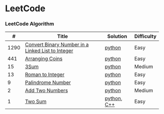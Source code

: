 LeetCode
========

### LeetCode Algorithm

| #    | Title | Solution                                                                      | Difficulty |
|------| ----- |-------------------------------------------------------------------------------|------------|
| 1290 |[Convert Binary Number in a Linked List to Integer](https://leetcode.com/problems/convert-binary-number-in-a-linked-list-to-integer/)| [python](Algorithms/python/1290.ConvertBinaryNumberinaLinkedListtoInteger.py) | Easy       |
| 441  |[Arranging Coins](https://leetcode.com/problems/arranging-coins/)| [python](Algorithms/python/441-arranging-coins.py)                            | Easy       |
| 15   |[3Sum](https://leetcode.com/problems/3sum/)| [python](Algorithms/python/3Sum.py)                                           | Medium     |
| 13   |[ Roman to Integer](https://leetcode.com/problems/roman-to-integer/)| [python](Algorithms/python/RomanToInteger/roman2integer.py)                   | Easy       |
| 9    |[Palindrome Number](https://leetcode.com/problems/palindrome-number)|[python](Algorithms/python/PalindromeNumber/PalindromeNumber.py)|Easy|
| 2    |[Add Two Numbers](https://leetcode.com/problems/add-two-numbers/)| [python](Algorithms/python/AddTwoNumbers/AddTwoNumbers.py)                                                                    | Medium     |
| 1    |[Two Sum](https://leetcode.com/problems/two-sum/)| [python](Algorithms/python/TwoSum/Two_Sum.py), [C++](Algorithms/C++/TwoSum/twoSum.cpp)                               | Easy       |  


